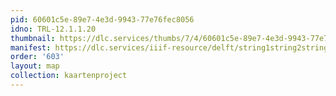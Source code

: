 ```yaml
---
pid: 60601c5e-89e7-4e3d-9943-77e76fec8056
idno: TRL-12.1.1.20
thumbnail: https://dlc.services/thumbs/7/4/60601c5e-89e7-4e3d-9943-77e76fec8056/full/400,339/0/default.jpg
manifest: https://dlc.services/iiif-resource/delft/string1string2string3/kaartenproject-2007/TRL-12.1.1.20
order: '603'
layout: map
collection: kaartenproject
---
```

